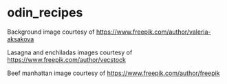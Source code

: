 # odin_recipes

Background image courtesy of https://www.freepik.com/author/valeria-aksakova

Lasagna and enchiladas images courtesy of https://www.freepik.com/author/vecstock

Beef manhattan image courtesy of https://www.freepik.com/author/freepik

